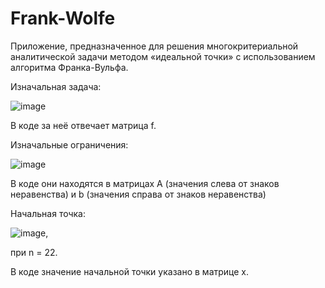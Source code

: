 # Frank-Wolfe

Приложение, предназначенное для решения многокритериальной аналитической задачи методом «идеальной точки» с использованием алгоритма Франка-Вульфа.

Изначальная задача:

![image](https://user-images.githubusercontent.com/22303711/125770779-5cee4513-ca82-4623-99ab-bce970f0799b.png)

В коде за неё отвечает матрица f.

Изначальные ограничения:

![image](https://user-images.githubusercontent.com/22303711/125771079-77246dbe-5ad2-428a-a08a-cc953c731dc3.png)

В коде они находятся в матрицах A (значения слева от знаков неравенства) и b (значения справа от знаков неравенства)

Начальная точка:

![image](https://user-images.githubusercontent.com/22303711/125771313-2fbb1e3b-172b-4734-913a-2d3bd5065066.png),

при n = 22.

В коде значение начальной точки указано в матрице x.

